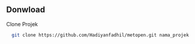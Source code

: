 ## Donwload
Clone Projek
```bash
  git clone https://github.com/Hadiyanfadhil/metopen.git nama_projek
```
